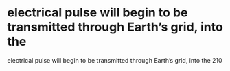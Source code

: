 # electrical pulse will begin to be transmitted through Earth’s grid, into the

electrical pulse will begin to be transmitted through Earth’s grid, into the
210